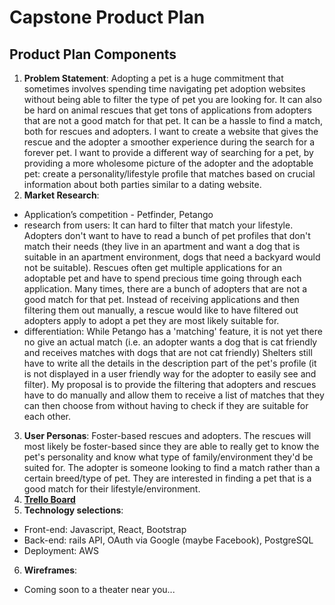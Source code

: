 # Capstone Product Plan

## Product Plan Components
1. __Problem Statement__: Adopting a pet is a huge commitment that sometimes involves spending time navigating pet adoption websites without being able to filter the type of pet you are looking for. It can also be hard on animal rescues that get tons of applications from adopters that are not a good match for that pet. It can be a hassle to find a match, both for rescues and adopters. I want to create a website that gives the rescue and the adopter a smoother experience during the search for a forever pet. I want to provide a different way of searching for a pet, by providing a more wholesome picture of the adopter and the adoptable pet: create a personality/lifestyle profile that matches based on crucial information about both parties similar to a dating website.
2. __Market Research__:
  - Application’s competition - Petfinder, Petango
  - research from users: It can hard to filter that match your lifestyle. Adopters don't want to have to read a bunch of pet profiles that don't match their needs (they live in an apartment and want a dog that is suitable in an apartment environment, dogs that need a backyard would not be suitable). Rescues often get multiple applications for an adoptable pet and have to spend precious time going through each application. Many times, there are a bunch of adopters that are not a good match for that pet. Instead of receiving applications and then filtering them out manually, a rescue would like to have filtered out adopters apply to adopt a pet they are most likely suitable for.
  - differentiation: While Petango has a 'matching' feature, it is not yet there no give an actual match (i.e. an adopter wants a dog that is cat friendly and receives matches with dogs that are not cat friendly) Shelters still have to write all the details in the description part of the pet's profile (it is not displayed in a user friendly way for the adopter to easily see and filter). My proposal is to provide the filtering that adopters and rescues have to do manually and allow them to receive a list of matches that they can then choose from without having to check if they are suitable for each other.
3. __User Personas__: Foster-based rescues and adopters. The rescues will most likely be foster-based since they are able to really get to know the pet's personality and know what type of family/environment they'd be suited for. The adopter is someone looking to find a match rather than a certain breed/type of pet. They are interested in finding a pet that is a good match for their lifestyle/environment.
4. [__Trello Board__](https://trello.com/b/C2I9n4aW/petmatch-capstone)
5. __Technology selections__:
  - Front-end: Javascript, React, Bootstrap
  - Back-end: rails API, OAuth via Google (maybe Facebook), PostgreSQL
  - Deployment: AWS
6. __Wireframes__:
  - Coming soon to a theater near you...

